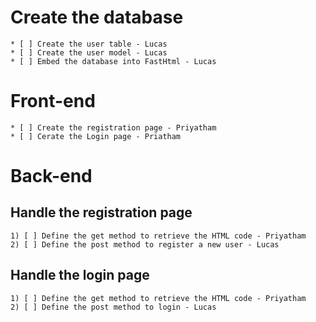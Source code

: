 # Create the database
    * [ ] Create the user table - Lucas
    * [ ] Create the user model - Lucas
    * [ ] Embed the database into FastHtml - Lucas

# Front-end
    * [ ] Create the registration page - Priyatham
    * [ ] Cerate the Login page - Priatham

# Back-end
## Handle the registration page
    1) [ ] Define the get method to retrieve the HTML code - Priyatham
    2) [ ] Define the post method to register a new user - Lucas

## Handle the login page
    1) [ ] Define the get method to retrieve the HTML code - Priyatham
    2) [ ] Define the post method to login - Lucas
